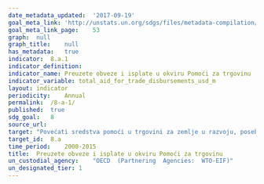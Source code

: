 ```yaml
---	
date_metadata_updated:	'2017-09-19'
goal_meta_link:	'http://unstats.un.org/sdgs/files/metadata-compilation/Metadata-Goal-8.pdf'
goal_meta_link_page:	53
graph:	null
graph_title:	null  
has_metadata:	true
indicator:	8.a.1
indicator_definition:	
indicator_name:	Preuzete obveze i isplate u okviru Pomoći za trgovinu
indicator_variable:	total_aid_for_trade_disbursements_usd_m
layout:	indicator
periodicity:	Annual
permalink:	/8-a-1/
published:	true
sdg_goal:	8
source_url:	
target:	"Povećati sredstva pomoći u trgovini za zemlje u razvoju, posebno najmanje razvijenim zemljama, između ostalog putem poboljšanog integriranog okvira za s trgovinom povezanu tehničku pomoć najmanje razvijenim zemljama"
target_id:	8.a
time_period:	2000-2015
title:	Preuzete obveze i isplate u okviru Pomoći za trgovinu
un_custodial_agency:	"OECD  (Partnering  Agencies:  WTO-EIF)"
un_designated_tier:	1
---	
```

